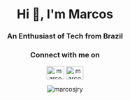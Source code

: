 <h1 align="center">Hi 👋, I'm Marcos</h1>
<h3 align="center">An Enthusiast of Tech from Brazil</h3>

<h3 align="center">Connect with me on</h3><p align="center">
<a href="https://linkedin.com/in/marcosantoniosj" target="blank"><img align="center" src="https://raw.githubusercontent.com/rahuldkjain/github-profile-readme-generator/master/src/images/icons/Social/linked-in-alt.svg" alt="marcosantoniosj" height="30" width="40" /></a>
<a href="https://instagram.com/marcos_jry" target="blank"><img align="center" src="https://raw.githubusercontent.com/rahuldkjain/github-profile-readme-generator/master/src/images/icons/Social/instagram.svg" alt="marcos_jry" height="30" width="40" /></a>
</p>

<p align="center"><img align="center" src="https://github-readme-stats.vercel.app/api/top-langs?username=marcosjry&show_icons=true&hide_border=true&theme=dark&locale=en&layout=compact" alt="marcosjry" /></p>
